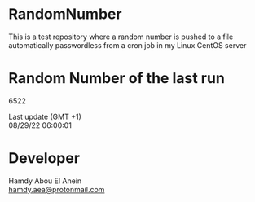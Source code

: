# RandomNumber    
This is a test repository where a random number is pushed to a file automatically passwordless from a cron job in my Linux CentOS server    
# Random Number of the last run   
6522
      
Last update (GMT +1)    
08/29/22 06:00:01
# Developer    
Hamdy Abou El Anein   
hamdy.aea@protonmail.com
